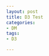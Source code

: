 ```yaml
---
layout: post
title: D3 Test
categories:
- DM
tags:
- D3

---
```

<style>
ellipse {
  fill: #000;
}

path {
  fill: none;
  stroke: #000;
  stroke-linecap: round;
}

.mid {
  stroke-width: 4px;
}

.tail {
  stroke-width: 2px;
}

</style>

<div id="_mySVG"></div>
<script src="http://d3js.org/d3.v3.min.js" charset="utf-8"></script>
<script type="text/javascript">
//d3.select("#_mySVG").attr("width");
var width = 600,
    height = 500;

var n = 100,
    m = 12,
    degrees = 180 / Math.PI;

var spermatozoa = d3.range(n).map(function() {
  var x = Math.random() * width,
      y = Math.random() * height;
  return {
    vx: Math.random() * 2 - 1,
    vy: Math.random() * 2 - 1,
    path: d3.range(m).map(function() { return [x, y]; }),
    count: 0
  };
});

var svg = d3.select("#_mySVG").append("svg")
    .attr("width", width)
    .attr("height", height);

var g = svg.selectAll("g")
    .data(spermatozoa)
  .enter().append("g");

var head = g.append("ellipse")
    .attr("rx", 6.5)
    .attr("ry", 4);

g.append("path")
    .datum(function(d) { return d.path.slice(0, 3); })
    .attr("class", "mid");

g.append("path")
    .datum(function(d) { return d.path; })
    .attr("class", "tail");

var tail = g.selectAll("path");

d3.timer(function() {
  for (var i = -1; ++i < n;) {
    var spermatozoon = spermatozoa[i],
        path = spermatozoon.path,
        dx = spermatozoon.vx,
        dy = spermatozoon.vy,
        x = path[0][0] += dx,
        y = path[0][1] += dy,
        speed = Math.sqrt(dx * dx + dy * dy),
        count = speed * 10,
        k1 = -5 - speed / 3;

    // Bounce off the walls.
    if (x < 0 || x > width) spermatozoon.vx *= -1;
    if (y < 0 || y > height) spermatozoon.vy *= -1;

    // Swim!
    for (var j = 0; ++j < m;) {
      var vx = x - path[j][0],
          vy = y - path[j][1],
          k2 = Math.sin(((spermatozoon.count += count) + j * 3) / 300) / speed;
      path[j][0] = (x += dx / speed * k1) - dy * k2;
      path[j][1] = (y += dy / speed * k1) + dx * k2;
      speed = Math.sqrt((dx = vx) * dx + (dy = vy) * dy);
    }
  }

  head.attr("transform", headTransform);
  tail.attr("d", tailPath);
});

function headTransform(d) {
  return "translate(" + d.path[0] + ")rotate(" + Math.atan2(d.vy, d.vx) * degrees + ")";
}

function tailPath(d) {
  return "M" + d.join("L");
}
</script>